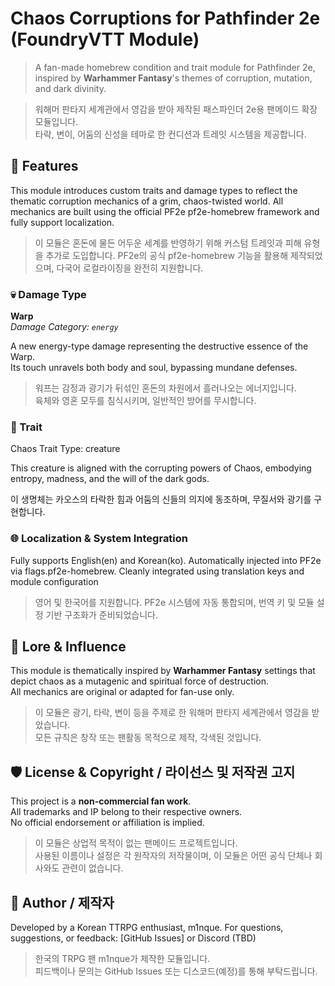 # Chaos Corruptions for Pathfinder 2e (FoundryVTT Module)

> A fan-made homebrew condition and trait module for Pathfinder 2e,  
> inspired by **Warhammer Fantasy**'s themes of corruption, mutation, and dark divinity.

> 워해머 판타지 세계관에서 영감을 받아 제작된 패스파인더 2e용 팬메이드 확장 모듈입니다.  
> 타락, 변이, 어둠의 신성을 테마로 한 컨디션과 트레잇 시스템을 제공합니다.

## 📌 Features

This module introduces custom traits and damage types to reflect the thematic corruption mechanics of a grim, chaos-twisted world.
All mechanics are built using the official PF2e pf2e-homebrew framework and fully support localization.

> 이 모듈은 혼돈에 물든 어두운 세계를 반영하기 위해
커스텀 트레잇과 피해 유형을 추가로 도입합니다.
PF2e의 공식 pf2e-homebrew 기능을 활용해 제작되었으며,
다국어 로컬라이징을 완전히 지원합니다.

### 💀 Damage Type

**Warp**  
*Damage Category: `energy`*

A new energy-type damage representing the destructive essence of the Warp.  
Its touch unravels both body and soul, bypassing mundane defenses.

> 워프는 감정과 광기가 뒤섞인 혼돈의 차원에서 흘러나오는 에너지입니다.  
> 육체와 영혼 모두를 침식시키며, 일반적인 방어를 무시합니다.

### 🧬 Trait
Chaos
Trait Type: creature

This creature is aligned with the corrupting powers of Chaos, embodying entropy, madness, and the will of the dark gods.

이 생명체는 카오스의 타락한 힘과 어둠의 신들의 의지에 동조하며,
무질서와 광기를 구현합니다.


### 🌐 Localization & System Integration

Fully supports English(en) and Korean(ko). Automatically injected into PF2e via flags.pf2e-homebrew. Cleanly integrated using translation keys and module configuration

> 영어 및 한국어를 지원합니다. PF2e 시스템에 자동 통합되며, 번역 키 및 모듈 설정 기반 구조화가 준비되었습니다.

## 📘 Lore & Influence

This module is thematically inspired by **Warhammer Fantasy** settings that depict chaos as a mutagenic and spiritual force of destruction.  
All mechanics are original or adapted for fan-use only.

> 이 모듈은 광기, 타락, 변이 등을 주제로 한 워해머 판타지 세계관에서 영감을 받았습니다.  
> 모든 규칙은 창작 또는 팬활동 목적으로 제작, 각색된 것입니다.

## 🛡️ License & Copyright / 라이선스 및 저작권 고지

This project is a **non-commercial fan work**.  
All trademarks and IP belong to their respective owners.  
No official endorsement or affiliation is implied.

> 이 모듈은 상업적 목적이 없는 팬메이드 프로젝트입니다.  
> 사용된 이름이나 설정은 각 원작자의 저작물이며,
> 이 모듈은 어떤 공식 단체나 회사와도 관련이 없습니다.


## 🙋 Author / 제작자

Developed by a Korean TTRPG enthusiast, m1nque.
For questions, suggestions, or feedback: [GitHub Issues] or Discord (TBD)

> 한국의 TRPG 팬 m1nque가 제작한 모듈입니다.  
> 피드백이나 문의는 GitHub Issues 또는 디스코드(예정)를 통해 부탁드립니다.
